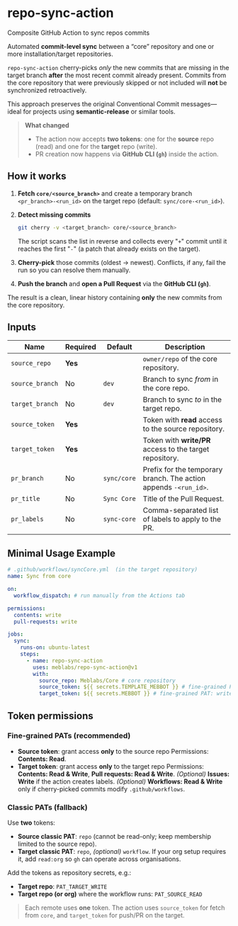 # repo-sync-action

Composite GitHub Action to sync repos commits

Automated **commit-level sync** between a “core” repository and one or more
installation/target repositories.

`repo-sync-action` cherry-picks _only_ the new commits that are missing in the target branch **after** the most recent commit already present. Commits from the core repository that were previously skipped or not included will **not** be synchronized retroactively.

This approach preserves the original Conventional Commit messages—ideal for projects using **semantic-release** or similar tools.

> **What changed**
>
> - The action now accepts **two tokens**: one for the **source** repo (read) and one for the **target** repo (write).
> - PR creation now happens via **GitHub CLI (`gh`)** inside the action.

## How it works

1. **Fetch `core/<source_branch>`** and create a temporary branch
   `<pr_branch>-<run_id>` on the target repo
   (default: `sync/core-<run_id>`).

2. **Detect missing commits**

   ```bash
   git cherry -v <target_branch> core/<source_branch>
   ```

   The script scans the list in reverse and collects every "`+`" commit until it
   reaches the first "`-`" (a patch that already exists on the target).

3. **Cherry-pick** those commits (oldest → newest).
   Conflicts, if any, fail the run so you can resolve them manually.

4. **Push the branch** and **open a Pull Request** via the **GitHub CLI (`gh`)**.

The result is a clean, linear history containing **only** the new commits from
the core repository.

## Inputs

| Name            | Required | Default     | Description                                                      |
| --------------- | -------- | ----------- | ---------------------------------------------------------------- |
| `source_repo`   | **Yes**  |             | `owner/repo` of the core repository.                             |
| `source_branch` | No       | `dev`       | Branch to sync _from_ in the core repo.                          |
| `target_branch` | No       | `dev`       | Branch to sync _to_ in the target repo.                          |
| `source_token`  | **Yes**  |             | Token with **read** access to the source repository.             |
| `target_token`  | **Yes**  |             | Token with **write/PR** access to the target repository.         |
| `pr_branch`     | No       | `sync/core` | Prefix for the temporary branch. The action appends `-<run_id>`. |
| `pr_title`      | No       | `Sync Core` | Title of the Pull Request.                                       |
| `pr_labels`     | No       | `sync-core` | Comma-separated list of labels to apply to the PR.               |

## Minimal Usage Example

```yaml
# .github/workflows/syncCore.yml  (in the target repository)
name: Sync from core

on:
  workflow_dispatch: # run manually from the Actions tab

permissions:
  contents: write
  pull-requests: write

jobs:
  sync:
    runs-on: ubuntu-latest
    steps:
      - name: repo-sync-action
        uses: meblabs/repo-sync-action@v1
        with:
          source_repo: Meblabs/Core # core repository
          source_token: ${{ secrets.TEMPLATE_MEBBOT }} # fine-grained PAT: read on source repo
          target_token: ${{ secrets.MEBBOT }} # fine-grained PAT: write/PR on target repo
```

## Token permissions

### Fine-grained PATs (recommended)

- **Source token**: grant access **only** to the source repo
  Permissions: **Contents: Read**.
- **Target token**: grant access **only** to the target repo
  Permissions: **Contents: Read & Write**, **Pull requests: Read & Write**.
  _(Optional)_ **Issues: Write** if the action creates labels.
  _(Optional)_ **Workflows: Read & Write** only if cherry-picked commits modify `.github/workflows`.

### Classic PATs (fallback)

Use **two** tokens:

- **Source classic PAT**: `repo` (cannot be read-only; keep membership limited to the source repo).
- **Target classic PAT**: `repo`, _(optional)_ `workflow`.
  If your org setup requires it, add `read:org` so `gh` can operate across organisations.

Add the tokens as repository secrets, e.g.:

- **Target repo**: `PAT_TARGET_WRITE`
- **Target repo (or org)** where the workflow runs: `PAT_SOURCE_READ`

> Each remote uses **one** token. The action uses `source_token` for fetch from `core`, and `target_token` for push/PR on the target.

